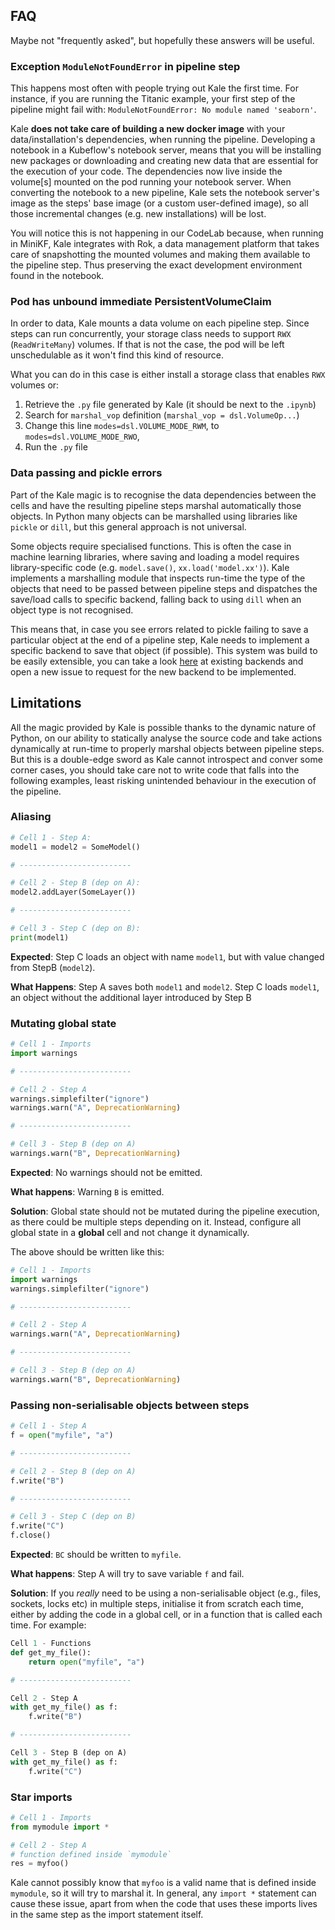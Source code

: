 ## FAQ

Maybe not "frequently asked", but hopefully these answers will be useful.

### Exception `ModuleNotFoundError` in pipeline step

This happens most often with people trying out Kale the first time. For instance, if you are running the Titanic example, your first step of the pipeline might fail with: `ModuleNotFoundError: No module named 'seaborn'`.

Kale **does not take care of building a new docker image** with your data/installation's dependencies, when running the pipeline. Developing a notebook in a Kubeflow's notebook server, means that you will be installing new packages or downloading and creating new data that are essential for the execution of your code. The dependencies now live inside the volume[s] mounted on the pod running your notebook server. When converting the notebook to a new pipeline, Kale sets the notebook server's image as the steps' base image (or a custom user-defined image), so all those incremental changes (e.g. new installations) will be lost.

You will notice this is not happening in our CodeLab because, when running in MiniKF, Kale integrates with Rok, a data management platform that takes care of snapshotting the mounted volumes and making them available to the pipeline step. Thus preserving the exact development environment found in the notebook.

### Pod has unbound immediate PersistentVolumeClaim

In order to data, Kale mounts a data volume on each pipeline step. Since steps can run concurrently, your storage class needs to support `RWX` (`ReadWriteMany`) volumes. If that is not the case, the pod will be left unschedulable as it won't find this kind of resource.

What you can do in this case is either install a storage class that enables `RWX` volumes or:

1. Retrieve the `.py` file generated by Kale (it should be next to the `.ipynb`)
2. Search for `marshal_vop` definition (`marshal_vop = dsl.VolumeOp...`)
3. Change this line `modes=dsl.VOLUME_MODE_RWM`, to `modes=dsl.VOLUME_MODE_RWO`,
4. Run the `.py` file

### Data passing and pickle errors

Part of the Kale magic is to recognise the data dependencies between the cells and have the resulting pipeline steps marshal automatically those objects. In Python many objects can be marshalled using libraries like `pickle` or `dill`, but this general approach is not universal.

Some objects require specialised functions. This is often the case in machine learning libraries, where saving and loading a model requires library-specific code (e.g. `model.save()`, `xx.load('model.xx')`). Kale implements a marshalling module that inspects run-time the type of the objects that need to be passed between pipeline steps and dispatches the save/load calls to specific backend, falling back to using `dill` when an object type is not recognised.

This means that, in case you see errors related to pickle failing to save a particular object at the end of a pipeline step, Kale needs to implement a specific backend to save that object (if possible). This system was build to be easily extensible, you can take a look [here](backend/kale/marshal/backends.py) at existing backends and open a new issue to request for the new backend to be implemented.

## Limitations

All the magic provided by Kale is possible thanks to the dynamic nature of Python, on our ability to statically analyse the source code and take actions dynamically at run-time to properly marshal objects between pipeline steps. But this is a double-edge sword as Kale cannot introspect and conver some corner cases, you should take care not to write code that falls into the following examples, least risking unintended behaviour in the execution of the pipeline.

### Aliasing

```python
# Cell 1 - Step A:
model1 = model2 = SomeModel()

# -------------------------

# Cell 2 - Step B (dep on A):
model2.addLayer(SomeLayer())

# -------------------------

# Cell 3 - Step C (dep on B):
print(model1)
```

**Expected**:
Step C loads an object with name `model1`, but with value changed from StepB (`model2`).

**What Happens**:
Step A saves both `model1` and `model2`. Step C loads `model1`, an object without the additional layer introduced by Step B

### Mutating global state

```python
# Cell 1 - Imports
import warnings

# -------------------------

# Cell 2 - Step A
warnings.simplefilter("ignore")
warnings.warn("A", DeprecationWarning)

# -------------------------

# Cell 3 - Step B (dep on A)
warnings.warn("B", DeprecationWarning)
```

**Expected**:
No warnings should not be emitted.

**What happens**:
Warning `B` is emitted.

**Solution**:
Global state should not be mutated during the pipeline execution, as there could be multiple steps depending on it. Instead, configure all global state in a **global** cell and not change it dynamically.

The above should be written like this:

```python
# Cell 1 - Imports
import warnings
warnings.simplefilter("ignore")

# -------------------------

# Cell 2 - Step A
warnings.warn("A", DeprecationWarning)

# -------------------------

# Cell 3 - Step B (dep on A)
warnings.warn("B", DeprecationWarning)
```

### Passing non-serialisable objects between steps

```python
# Cell 1 - Step A
f = open("myfile", "a")

# -------------------------

# Cell 2 - Step B (dep on A)
f.write("B")

# -------------------------

# Cell 3 - Step C (dep on B)
f.write("C")
f.close()
```

**Expected**:
`BC` should be written to `myfile`.

**What happens**:
Step A will try to save variable `f` and fail.

**Solution**:
If you _really_ need to be using a non-serialisable object (e.g., files, sockets, locks etc) in multiple steps, initialise it from scratch each time, either by adding the code in a global cell, or in a function that is called each time. For example:

```python
Cell 1 - Functions
def get_my_file():
    return open("myfile", "a")

# -------------------------

Cell 2 - Step A
with get_my_file() as f:
    f.write("B")

# -------------------------

Cell 3 - Step B (dep on A)
with get_my_file() as f:
    f.write("C")
```

### Star imports

```python
# Cell 1 - Imports
from mymodule import *

# Cell 2 - Step A
# function defined inside `mymodule`
res = myfoo()
```

Kale cannot possibly know that `myfoo` is a valid name that is defined inside `mymodule`, so it will try to marshal it. In general, any `import *` statement can cause these issue, apart from when the code that uses these imports lives in the same step as the import statement itself.
